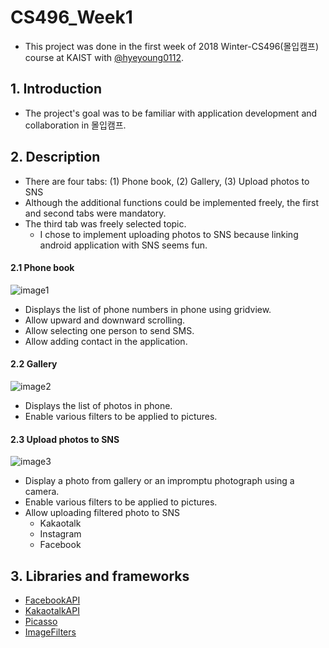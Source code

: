# CS496_Week1

- This project was done in the first week of 2018 Winter-CS496(몰입캠프) course at KAIST with [@hyeyoung0112](https://github.com/hyeyoung0112).   

## 1. Introduction
- The project's goal was to be familiar with application development and collaboration in 몰입캠프. 

## 2. Description
- There are four tabs: (1) Phone book, (2) Gallery, (3) Upload photos to SNS
- Although the additional functions could be implemented freely, the first and second tabs were mandatory.
- The third tab was freely selected topic.
  - I chose to implement uploading photos to SNS because linking android application with SNS seems fun.
#### 2.1 Phone book
![image1](./images/tab1.jpg)  
- Displays the list of phone numbers in phone using gridview.
- Allow upward and downward scrolling.
- Allow selecting one person to send SMS.
- Allow adding contact in the application.
#### 2.2 Gallery
![image2](./images/tab2_2.jpg)
- Displays the list of photos in phone.
- Enable various filters to be applied to pictures.
#### 2.3 Upload photos to SNS
![image3](./images/tab3.jpg)
- Display a photo from gallery or an impromptu photograph using a camera.
- Enable various filters to be applied to pictures.
- Allow uploading filtered photo to SNS
  - Kakaotalk
  - Instagram
  - Facebook

## 3. Libraries and frameworks
- [FacebookAPI](https://developers.facebook.com/docs?locale=us)
- [KakaotalkAPI](https://developers.kakao.com/docs/sdk)
- [Picasso](https://square.github.io/picasso/)
- [ImageFilters](https://github.com/alhazmy13/ImageFilters)

